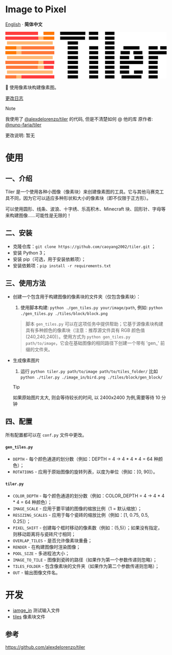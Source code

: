 # Image to Pixel

[English](/README.md) · **简体中文** 

![Cover_image](images/title_stripes.png)

👷 使用像素块构建像素图。

[更改日志](CHANGELOG.md)


>[!NOTE]
> 我使用了 [@alexdelorenzo/tiler](https://github.com/alexdelorenzo/tiler) 的代码, 但是不清楚如何 @ 他的库
> 原作者: [@nuno-faria/tiler](https://github.com/nuno-faria/tiler)
> 
> 更改说明:
> 暂无


# 使用

## 一、介绍

Tiler 是一个使用各种小图像（像素块）来创建像素图的工具。它与其他马赛克工具不同，因为它可以适应多种形状和大小的像素块（即不仅限于正方形）。

可以使用圆形、线条、波浪、十字绣、乐高积木、Minecraft 块、回形针、字母等来构建图像……可能性是无限的！

## 二、安装

- 克隆仓库：`git clone https://github.com/caoyang2002/tiler.git` ；
- 安装 Python 3；
- 安装 pip（可选，用于安装依赖项）；
- 安装依赖项：`pip install -r requirements.txt`

## 三、使用方法

- 创建一个包含用于构建图像的像素块的文件夹（仅包含像素块）：
  1. 使用脚本构建: `python ./gen_tiles.py your/image/path`, 例如: `python ./gen_tiles.py ./tiles/block/block.png`
  > 脚本 `gen_tiles.py` 可以在这项任务中提供帮助；它基于源像素块构建具有多种颜色的像素块（注意：推荐源文件具有 RGB 颜色值 (240,240,240)）。使用方式为 `python gen_tiles.py path/to/image`，它会在基础图像的相同路径下创建一个带有 'gen_' 前缀的文件夹。
- 生成像素图片 
  1. 运行 `python tiler.py path/to/image path/to/tiles_folder/` 比如 `python ./tiler.py ./image_in/bird.png ./tiles/block/gen_block/`

  >[!tip]
  > 如果原始图片太大, 则会等待较长的时间, 以 2400x2400 为例,需要等待 10 分钟


## 四、配置

所有配置都可以在 `conf.py` 文件中更改。

#### `gen_tiles.py`

- `DEPTH` - 每个颜色通道的划分数（例如：DEPTH = 4 -> 4 * 4 * 4 = 64 种颜色）；
- `ROTATIONS` - 应用于原始图像的旋转列表，以度为单位（例如：[0, 90]）。

#### `tiler.py`

- `COLOR_DEPTH` - 每个颜色通道的划分数（例如：COLOR_DEPTH = 4 -> 4 * 4 * 4 = 64 种颜色）；
- `IMAGE_SCALE` - 应用于要平铺的图像的缩放比例（1 = 默认缩放）；
- `RESIZING_SCALES` - 应用于每个瓷砖的缩放比例（例如：[1, 0.75, 0.5, 0.25]）；
- `PIXEL_SHIFT` - 创建每个框时移动的像素数（例如：(5,5)）；如果没有指定，则移动距离将与瓷砖尺寸相同；
- `OVERLAP_TILES` - 是否允许像素块重叠；
- `RENDER` - 在构建图像时渲染图像；
- `POOL_SIZE` - 多进程池大小；
- `IMAGE_TO_TILE` - 图像到瓷砖的路径（如果作为第一个参数传递则忽略）；
- `TILES_FOLDER` - 包含像素块的文件夹（如果作为第二个参数传递则忽略）；
- `OUT` - 输出图像文件名。



# 开发
- [iamge_in](/image_in) 测试输入文件
- [tiles](/tiles) 像素块文件

## 参考
https://github.com/alexdelorenzo/tiler


